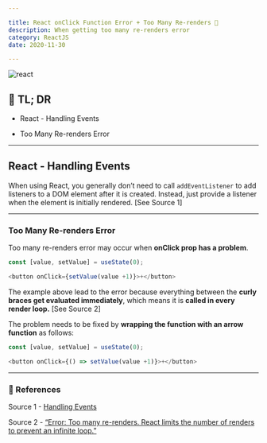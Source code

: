 ```yaml
---

title: React onClick Function Error + Too Many Re-renders 🔁
description: When getting too many re-renders error
category: ReactJS
date: 2020-11-30

---
```


![react](react.png)

## 🤦 TL; DR

- React - Handling Events
  
- Too Many Re-renders Error

---

## React - Handling Events

When using React, you generally don’t need to call `addEventListener` to add listeners to a DOM element after it is created. Instead, just provide a listener when the element is initially rendered. \[See Source 1]

---

### Too Many Re-renders Error

Too many re-renders error may occur when **onClick prop has a problem**.

```js
const [value, setValue] = useState(0);

<button onClick={setValue(value +1)}>+</button>
```

The example above lead to the error because everything between the **curly braces get evaluated immediately**, which means it is **called in every render loop.** \[See Source 2]

The problem needs to be fixed by **wrapping the function with an arrow function** as follows:

```js
const [value, setValue] = useState(0);

<button onClick={() => setValue(value +1)}>+</button>
```

---

### 🔗 References

Source 1 - [Handling Events](https://en.reactjs.org/docs/handling-events.html)

Source 2 - [“Error: Too many re-renders. React limits the number of renders to prevent an infinite loop.”](https://stackoverflow.com/questions/59304283/error-too-many-re-renders-react-limits-the-number-of-renders-to-prevent-an-in)